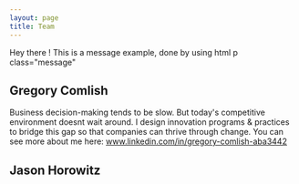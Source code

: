 ```yaml
---
layout: page
title: Team
---
```


<p class="message">
  Hey there ! This is a message example, done by using html p class="message"
</p>



## Gregory Comlish

Business decision-making tends to be slow.  But today's competitive environment doesnt wait around.  I design innovation programs & practices to bridge this gap so that companies can thrive through change.  You can see more about me here: www.linkedin.com/in/gregory-comlish-aba3442

## Jason Horowitz
